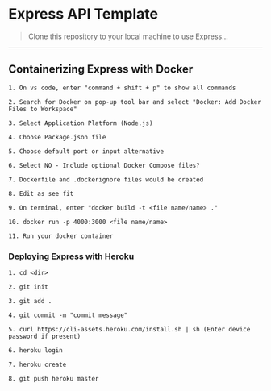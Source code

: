 # Express API Template

> Clone this repository to your local machine to use Express...

---

## Containerizing Express with Docker

```
1. On vs code, enter "command + shift + p" to show all commands

2. Search for Docker on pop-up tool bar and select "Docker: Add Docker Files to Workspace"

3. Select Application Platform (Node.js)

4. Choose Package.json file

5. Choose default port or input alternative

6. Select NO - Include optional Docker Compose files?

7. Dockerfile and .dockerignore files would be created 

8. Edit as see fit

9. On terminal, enter "docker build -t <file name/name> ."

10. docker run -p 4000:3000 <file name/name>

11. Run your docker container

```

### Deploying Express with Heroku


```
1. cd <dir>

2. git init

3. git add .

4. git commit -m "commit message"

5. curl https://cli-assets.heroku.com/install.sh | sh (Enter device password if present)

6. heroku login

7. heroku create

8. git push heroku master

```

